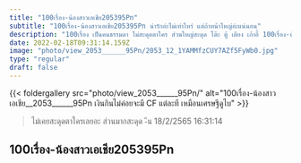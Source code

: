```yaml
---
title: "100เรื่อง-น้องสาวเอเชีย205395Pn"
subtitle: "100เรื่อง-น้องสาวเอเชีย205395Pn น่ารักอ่ะไม่เท่าไหร่ แต่ถ้าหน้าใหญ่อ่ะแน่นอน"
description: "100เรื่อง เป็นคนธรรมดา ไม่สะดุดตาใคร ส่วนใหญ่สะดุด โต๊ะ ตู้ เตียง เก้าอี้ 100เรื่อง-น้องสาวเอเชีย205395Pn 18/2/2565 16:31:14"
date: 2022-02-18T09:31:14.159Z
image: "photo/view_2053______95Pn/2053_12_1YAMMfzCUY7AZf5FyWb0.jpg"
type: "regular"
draft: false
---
```


{{< foldergallery src="photo/view_2053______95Pn/" alt="100เรื่อง-น้องสาวเอเชีย__2053______95Pn เงินกินไม่ค่อยจะมี CF แต่ละที เหมือนเศรษฐีดูไบ" >}}


> ไม่เคยสะดุดตาใครเลยอะ ส่วนมากสะดุด -ีน 18/2/2565 16:31:14

## 100เรื่อง-น้องสาวเอเชีย205395Pn
